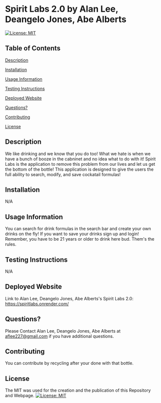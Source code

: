 # Spirit Labs 2.0 by Alan Lee, Deangelo Jones, Abe Alberts

[![License: MIT](https://img.shields.io/badge/License-MIT-yellow.svg)](https://opensource.org/licenses/MIT)

## Table of Contents

[Description](#description)

[Installation](#installation)

[Usage Information](#usage-information)

[Testing Instructions](#testing-instructions)

[Deployed Website](#deployed-website)

[Questions?](#questions?)

[Contributing](#contributing)

[License](#license)

## Description 
We like drinking and we know that you do too! What we hate is when we have a bunch of booze in the cabninet and no idea what to do with it! Spirit Labs is the application to remove this problem from our lives and let us get the bottom of the bottle! This application is designed to give the users the full ability to search, modify, and save cockatail formulas!

## Installation
N/A

## Usage Information
You can search for drink formulas in the search bar and create your own drinks on the fly! If you want to save your drinks sign up and login! Remember, you have to be 21 years or older to drink here bud. Them's the rules.

## Testing Instructions
N/A

## Deployed Website 
Link to Alan Lee, Deangelo Jones, Abe Alberts's Spirit Labs 2.0: https://spiritlabs.onrender.com/


## Questions?
Please Contact Alan Lee, Deangelo Jones, Abe Alberts at aflee227@gmail.com if you have additional questions.

## Contributing 
You can contribute by recycling after your done with that bottle.

## License 
The MIT was used for the creation and the publication of this Repository and Webpage.
[![License: MIT](https://img.shields.io/badge/License-MIT-yellow.svg)](https://opensource.org/licenses/MIT)